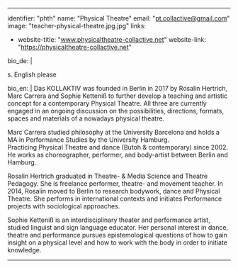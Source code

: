 ---
identifier: "phth"
name: "Physical Theatre"
email: "pt.collactive@gmail.com"
image: "teacher-physical-theatre.jpg.jpg"
links:
  - website-title: "www.physicaltheatre-collactive.net"
    website-link: "https://physicaltheatre-collactive.net"
    
bio_de: |

  s. English please
  
bio_en: |
  Das KOLLAKTIV was founded in Berlin in 2017 by Rosalin Hertrich, Marc Carrera and Sophie Ketteniß to further develop a teaching and artistic concept for a contemporary Physical Theatre. All three are currently engaged in an ongoing discussion on the possibilities, directions, formats, spaces and materials of a nowadays physical theatre.  
  
  Marc Carrera studied philosophy at the University Barcelona and holds a MA in Performance Studies by the University Hamburg.  
  Practicing Physical Theatre and dance (Butoh & contemporary) since 2002. He works as choreographer, performer, and body-artist
  between Berlin and Hamburg.
   
  Rosalin Hertrich graduated in Theatre- & Media Science and Theatre Pedagogy. She is freelance performer, theatre- and movement teacher. In 2014, Rosalin moved to Berlin to research bodywork, dance and Physical Theatre. She performs in international contexts and initiates Performance projects with sociological approaches.  

  Sophie Ketteniß is an interdisciplinary theater and performance artist, studied linguist and sign language educator. Her personal interest in dance, theatre and performance pursues epistemological questions of how to gain insight on a physical level and how to work with the body in order to initiate knowledge.  
  
  ---
